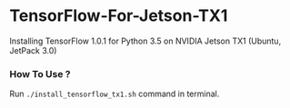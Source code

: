 # TensorFlow-For-Jetson-TX1
Installing TensorFlow 1.0.1 for Python 3.5 on NVIDIA Jetson TX1 (Ubuntu, JetPack 3.0)

### How To Use ?
Run `./install_tensorflow_tx1.sh` command in terminal.
